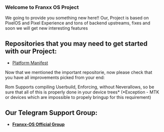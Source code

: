 ### Welcome to Franxx OS Project

We going to provide you something new here!!
Our,
Project is based on PixelOS and Pixel Experience and tons of backend upstreams, fixes and soon we will get new interesting features

## Repositories that you may need to get started with our Project:
- [Platform Manifest](https://github.com/Franxx-OS/manifest)

Now that we mentioned the important repositorie, now please check that you have all improvements picked from your end:

Rom Supports compiling Userbuild, Enforcing, without Neverallows, so be sure that all of this is properly done in your device trees*
(*Exception - MTK or devices which are impossible to propely bringup for this requirement)

## Our Telegram Support Group:
- [**Franxx-OS Official Group**](https://t.me/Franxx_765)
